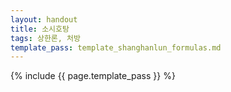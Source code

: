 ```yaml
---
layout: handout
title: 소시호탕
tags: 상한론, 처방
template_pass: template_shanghanlun_formulas.md
---
```



{% include {{ page.template_pass }} %}
